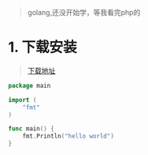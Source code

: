 > golang,还没开始学，等我看完php的

# 1. 下载安装

> [下载地址](https://go.dev/dl/go1.24.6.windows-amd64.msi)

```go
package main

import (
	"fmt"
)

func main() {
	fmt.Println("hello world")
}
```

